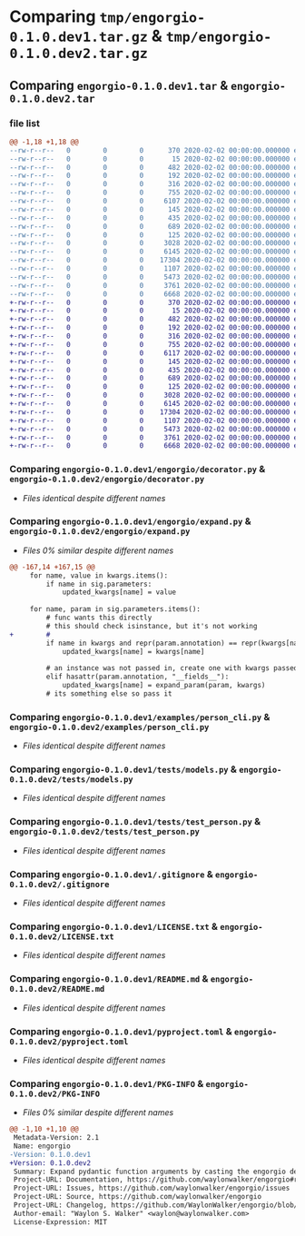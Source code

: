 # Comparing `tmp/engorgio-0.1.0.dev1.tar.gz` & `tmp/engorgio-0.1.0.dev2.tar.gz`

## Comparing `engorgio-0.1.0.dev1.tar` & `engorgio-0.1.0.dev2.tar`

### file list

```diff
@@ -1,18 +1,18 @@
--rw-r--r--   0        0        0      370 2020-02-02 00:00:00.000000 engorgio-0.1.0.dev1/.pydantic-typer-copier-answers.yml
--rw-r--r--   0        0        0       15 2020-02-02 00:00:00.000000 engorgio-0.1.0.dev1/CHANGELOG.md
--rw-r--r--   0        0        0      482 2020-02-02 00:00:00.000000 engorgio-0.1.0.dev1/.github/workflows/release.yml
--rw-r--r--   0        0        0      192 2020-02-02 00:00:00.000000 engorgio-0.1.0.dev1/engorgio/__about__.py
--rw-r--r--   0        0        0      316 2020-02-02 00:00:00.000000 engorgio-0.1.0.dev1/engorgio/__init__.py
--rw-r--r--   0        0        0      755 2020-02-02 00:00:00.000000 engorgio-0.1.0.dev1/engorgio/decorator.py
--rw-r--r--   0        0        0     6107 2020-02-02 00:00:00.000000 engorgio-0.1.0.dev1/engorgio/expand.py
--rw-r--r--   0        0        0      145 2020-02-02 00:00:00.000000 engorgio-0.1.0.dev1/examples/__init__.py
--rw-r--r--   0        0        0      435 2020-02-02 00:00:00.000000 engorgio-0.1.0.dev1/examples/person.py
--rw-r--r--   0        0        0      689 2020-02-02 00:00:00.000000 engorgio-0.1.0.dev1/examples/person_cli.py
--rw-r--r--   0        0        0      125 2020-02-02 00:00:00.000000 engorgio-0.1.0.dev1/tests/__init__.py
--rw-r--r--   0        0        0     3028 2020-02-02 00:00:00.000000 engorgio-0.1.0.dev1/tests/models.py
--rw-r--r--   0        0        0     6145 2020-02-02 00:00:00.000000 engorgio-0.1.0.dev1/tests/test_person.py
--rw-r--r--   0        0        0    17304 2020-02-02 00:00:00.000000 engorgio-0.1.0.dev1/.gitignore
--rw-r--r--   0        0        0     1107 2020-02-02 00:00:00.000000 engorgio-0.1.0.dev1/LICENSE.txt
--rw-r--r--   0        0        0     5473 2020-02-02 00:00:00.000000 engorgio-0.1.0.dev1/README.md
--rw-r--r--   0        0        0     3761 2020-02-02 00:00:00.000000 engorgio-0.1.0.dev1/pyproject.toml
--rw-r--r--   0        0        0     6668 2020-02-02 00:00:00.000000 engorgio-0.1.0.dev1/PKG-INFO
+-rw-r--r--   0        0        0      370 2020-02-02 00:00:00.000000 engorgio-0.1.0.dev2/.pydantic-typer-copier-answers.yml
+-rw-r--r--   0        0        0       15 2020-02-02 00:00:00.000000 engorgio-0.1.0.dev2/CHANGELOG.md
+-rw-r--r--   0        0        0      482 2020-02-02 00:00:00.000000 engorgio-0.1.0.dev2/.github/workflows/release.yml
+-rw-r--r--   0        0        0      192 2020-02-02 00:00:00.000000 engorgio-0.1.0.dev2/engorgio/__about__.py
+-rw-r--r--   0        0        0      316 2020-02-02 00:00:00.000000 engorgio-0.1.0.dev2/engorgio/__init__.py
+-rw-r--r--   0        0        0      755 2020-02-02 00:00:00.000000 engorgio-0.1.0.dev2/engorgio/decorator.py
+-rw-r--r--   0        0        0     6117 2020-02-02 00:00:00.000000 engorgio-0.1.0.dev2/engorgio/expand.py
+-rw-r--r--   0        0        0      145 2020-02-02 00:00:00.000000 engorgio-0.1.0.dev2/examples/__init__.py
+-rw-r--r--   0        0        0      435 2020-02-02 00:00:00.000000 engorgio-0.1.0.dev2/examples/person.py
+-rw-r--r--   0        0        0      689 2020-02-02 00:00:00.000000 engorgio-0.1.0.dev2/examples/person_cli.py
+-rw-r--r--   0        0        0      125 2020-02-02 00:00:00.000000 engorgio-0.1.0.dev2/tests/__init__.py
+-rw-r--r--   0        0        0     3028 2020-02-02 00:00:00.000000 engorgio-0.1.0.dev2/tests/models.py
+-rw-r--r--   0        0        0     6145 2020-02-02 00:00:00.000000 engorgio-0.1.0.dev2/tests/test_person.py
+-rw-r--r--   0        0        0    17304 2020-02-02 00:00:00.000000 engorgio-0.1.0.dev2/.gitignore
+-rw-r--r--   0        0        0     1107 2020-02-02 00:00:00.000000 engorgio-0.1.0.dev2/LICENSE.txt
+-rw-r--r--   0        0        0     5473 2020-02-02 00:00:00.000000 engorgio-0.1.0.dev2/README.md
+-rw-r--r--   0        0        0     3761 2020-02-02 00:00:00.000000 engorgio-0.1.0.dev2/pyproject.toml
+-rw-r--r--   0        0        0     6668 2020-02-02 00:00:00.000000 engorgio-0.1.0.dev2/PKG-INFO
```

### Comparing `engorgio-0.1.0.dev1/engorgio/decorator.py` & `engorgio-0.1.0.dev2/engorgio/decorator.py`

 * *Files identical despite different names*

### Comparing `engorgio-0.1.0.dev1/engorgio/expand.py` & `engorgio-0.1.0.dev2/engorgio/expand.py`

 * *Files 0% similar despite different names*

```diff
@@ -167,14 +167,15 @@
     for name, value in kwargs.items():
         if name in sig.parameters:
             updated_kwargs[name] = value
 
     for name, param in sig.parameters.items():
         # func wants this directly
         # this should check isinstance, but it's not working
+        #
         if name in kwargs and repr(param.annotation) == repr(kwargs[name]):
             updated_kwargs[name] = kwargs[name]
 
         # an instance was not passed in, create one with kwargs passed in
         elif hasattr(param.annotation, "__fields__"):
             updated_kwargs[name] = expand_param(param, kwargs)
         # its something else so pass it
```

### Comparing `engorgio-0.1.0.dev1/examples/person_cli.py` & `engorgio-0.1.0.dev2/examples/person_cli.py`

 * *Files identical despite different names*

### Comparing `engorgio-0.1.0.dev1/tests/models.py` & `engorgio-0.1.0.dev2/tests/models.py`

 * *Files identical despite different names*

### Comparing `engorgio-0.1.0.dev1/tests/test_person.py` & `engorgio-0.1.0.dev2/tests/test_person.py`

 * *Files identical despite different names*

### Comparing `engorgio-0.1.0.dev1/.gitignore` & `engorgio-0.1.0.dev2/.gitignore`

 * *Files identical despite different names*

### Comparing `engorgio-0.1.0.dev1/LICENSE.txt` & `engorgio-0.1.0.dev2/LICENSE.txt`

 * *Files identical despite different names*

### Comparing `engorgio-0.1.0.dev1/README.md` & `engorgio-0.1.0.dev2/README.md`

 * *Files identical despite different names*

### Comparing `engorgio-0.1.0.dev1/pyproject.toml` & `engorgio-0.1.0.dev2/pyproject.toml`

 * *Files identical despite different names*

### Comparing `engorgio-0.1.0.dev1/PKG-INFO` & `engorgio-0.1.0.dev2/PKG-INFO`

 * *Files 0% similar despite different names*

```diff
@@ -1,10 +1,10 @@
 Metadata-Version: 2.1
 Name: engorgio
-Version: 0.1.0.dev1
+Version: 0.1.0.dev2
 Summary: Expand pydantic function arguments by casting the engorgio decorator
 Project-URL: Documentation, https://github.com/waylonwalker/engorgio#readme
 Project-URL: Issues, https://github.com/waylonwalker/engorgio/issues
 Project-URL: Source, https://github.com/waylonwalker/engorgio
 Project-URL: Changelog, https://github.com/WaylonWalker/engorgio/blob/main/CHANGELOG.md
 Author-email: "Waylon S. Walker" <waylon@waylonwalker.com>
 License-Expression: MIT
```

